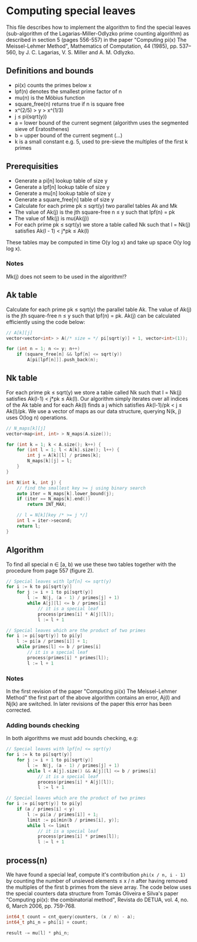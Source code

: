 Computing special leaves
========================

This file describes how to implement the algorithm to find the
special leaves (sub-algorithm of the Lagarias-Miller-Odlyzko prime
counting algorithm) as described in section 5 (pages 556-557) in the
paper "Computing pi(x) The Meissel-Lehmer Method", Mathematics of
Computation, 44 (1985), pp. 537–560, by J. C. Lagarias, V. S. Miller
and A. M. Odlyzko.

Definitions and bounds
----------------------

* pi(x) counts the primes below x
* lpf(n) denotes the smallest prime factor of n
* mu(n) is the Möbius function
* square_free(n) returns true if n is square free
* x^(2/5) > y > x^(1/3)
* j ≤ pi(sqrt(y))
* a = lower bound of the current segment (algorithm uses the segmented sieve of Eratosthenes)
* b = upper bound of the current segment (...)
* k is a small constant e.g. 5, used to pre-sieve the multiples of the first k primes

Prerequisities
--------------

* Generate a pi[n] lookup table of size y
* Generate a lpf[n] lookup table of size y
* Generate a mu[n] lookup table of size y
* Generate a square_free[n] table of size y
* Calculate for each prime pk ≤ sqrt(y) two parallel tables Ak and Mk
* The value of Ak(j) is the jth square-free n ≤ y such that lpf(n) = pk
* The value of Mk(j) is mu(Ak(j))
* For each prime pk ≤ sqrt(y) we store a table called Nk such that l = Nk(j) satisfies Ak(l - 1) < j*pk ≤ Ak(l)

<p>These tables may be computed in time O(y log x) and take up
space O(y log log x).</p>

### Notes
Mk(j) does not seem to be used in the algorithm!?

Ak table
--------

Calculate for each prime pk ≤ sqrt(y) the parallel table Ak. The value
of Ak(j) is the jth square-free n ≤ y such that lpf(n) = pk. Ak(j) can
be calculated efficiently using the code below:

```C++
// A[k][j]
vector<vector<int> > A(/* size = */ pi[sqrt(y)] + 1, vector<int>(1));

for (int n = 1; n <= y; n++)
    if (square_free[n] && lpf[n] <= sqrt(y))
        A[pi[lpf[n]]].push_back(n);
```

Nk table
--------

For each prime pk ≤ sqrt(y) we store a table called Nk such that
l = Nk(j) satisfies Ak(l-1) < j*pk ≤ Ak(l). Our algorithm simply
iterates over all indices of the Ak table and for each Ak(l) finds
a j which satisfies Ak(l-1)/pk < j ≤ Ak(l)/pk. We use a vector of maps
as our data structure, querying N(k, j) uses O(log n) operations.

```C++
// N_maps[k][j]
vector<map<int, int> > N_maps(A.size());

for (int k = 1; k < A.size(); k++) {
    for (int l = 1; l < A[k].size(); l++) {
        int j = A[k][l] / primes[k];
        N_maps[k][j] = l;
    }
}

int N(int k, int j) {
    // find the smallest key >= j using binary search
    auto iter = N_maps[k].lower_bound(j);
    if (iter == N_maps[k].end())
        return INT_MAX;

    // l = N[k][key /* >= j */]
    int l = iter->second;
    return l;
}
```

Algorithm
---------

<p>To find all special n ∈ [a, b) we use these two tables together with
the procedure from page 557 (figure 2).</p>

```C++
// Special leaves with lpf[n] <= sqrt(y)
for i := k to pi[sqrt(y)]
    for j := i + 1 to pi[sqrt(y)]
        l :=  N(j, (a - 1) / primes[j] + 1)
        while A[j][l] <= b / primes[i]
            // it is a special leaf
            process(primes[i] * A[j][l]);
            l := l + 1

// Special leaves which are the product of two primes
for i := pi[sqrt(y)] to pi[y]
    l := pi[a / primes[i]] + 1;
    while primes[l] <= b / primes[i]
        // it is a special leaf
        process(primes[i] * primes[l]);
        l := l + 1
```

### Notes

In the first revision of the paper "Computing pi(x) The Meissel-Lehmer
Method" the first part of the above algorithm contains an error, Aj(l)
and Nj(k) are switched. In later revisions of the paper this error has
been corrected.

### Adding bounds checking

In both algorithms we must add bounds checking, e.g:

```C++
// Special leaves with lpf[n] <= sqrt(y)
for i := k to pi[sqrt(y)]
    for j := i + 1 to pi[sqrt(y)]
        l :=  N(j, (a - 1) / primes[j] + 1)
        while l < A[j].size() && A[j][l] <= b / primes[i]
            // it is a special leaf
            process(primes[i] * A[j][l]);
            l := l + 1

// Special leaves which are the product of two primes
for i := pi[sqrt(y)] to pi[y]
    if (a / primes[i] < y)
        l := pi[a / primes[i]] + 1;
        limit := pi[min(b / primes[i], y)];
        while l <= limit
            // it is a special leaf
            process(primes[i] * primes[l]);
            l := l + 1
```

process(n)
----------

We have found a special leaf, compute it's contribution 
```phi(x / n, i - 1)``` by counting the number of unsieved elements ≤ x / n
after having removed the multiples of the first b primes from the
sieve array. The code below uses the special counters data structure
from Tomás Oliveira e Silva's paper
"Computing pi(x): the combinatorial method", Revista do DETUA, vol. 4,
no. 6, March 2006, pp. 759-768.

```C++
int64_t count = cnt_query(counters, (x / n) - a);
int64_t phi_n = phi[i] + count;

result -= mu[l] * phi_n;
```
